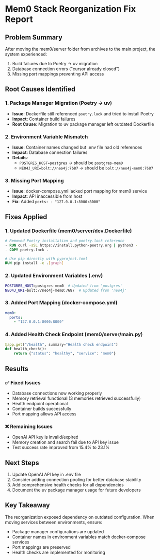 # Mem0 Stack Reorganization Fix Report

## Problem Summary
After moving the mem0/server folder from archives to the main project, the system experienced:
1. Build failures due to Poetry → uv migration
2. Database connection errors ("cursor already closed")
3. Missing port mappings preventing API access

## Root Causes Identified

### 1. Package Manager Migration (Poetry → uv)
- **Issue**: Dockerfile still referenced `poetry.lock` and tried to install Poetry
- **Impact**: Container build failures
- **Root Cause**: Migration to uv package manager left outdated Dockerfile

### 2. Environment Variable Mismatch
- **Issue**: Container names changed but .env file had old references
- **Impact**: Database connection failures
- **Details**:
  - `POSTGRES_HOST=postgres` → should be `postgres-mem0`
  - `NEO4J_URI=bolt://neo4j:7687` → should be `bolt://neo4j-mem0:7687`

### 3. Missing Port Mapping
- **Issue**: docker-compose.yml lacked port mapping for mem0 service
- **Impact**: API inaccessible from host
- **Fix**: Added `ports: - "127.0.0.1:8000:8000"`

## Fixes Applied

### 1. Updated Dockerfile (mem0/server/dev.Dockerfile)
```dockerfile
# Removed Poetry installation and poetry.lock reference
- RUN curl -sSL https://install.python-poetry.org | python3 -
- COPY poetry.lock .

# Use pip directly with pyproject.toml
RUN pip install -e .[graph]
```

### 2. Updated Environment Variables (.env)
```bash
POSTGRES_HOST=postgres-mem0  # Updated from 'postgres'
NEO4J_URI=bolt://neo4j-mem0:7687  # Updated from 'neo4j'
```

### 3. Added Port Mapping (docker-compose.yml)
```yaml
mem0:
  ports:
    - "127.0.0.1:8000:8000"
```

### 4. Added Health Check Endpoint (mem0/server/main.py)
```python
@app.get("/health", summary="Health check endpoint")
def health_check():
    return {"status": "healthy", "service": "mem0"}
```

## Results

### ✅ Fixed Issues
- Database connections now working properly
- Memory retrieval functional (3 memories retrieved successfully)
- Health endpoint operational
- Container builds successfully
- Port mapping allows API access

### ❌ Remaining Issues
- OpenAI API key is invalid/expired
- Memory creation and search fail due to API key issue
- Test success rate improved from 15.4% to 23.1%

## Next Steps
1. Update OpenAI API key in .env file
2. Consider adding connection pooling for better database stability
3. Add comprehensive health checks for all dependencies
4. Document the uv package manager usage for future developers

## Key Takeaway
The reorganization exposed dependency on outdated configuration. When moving services between environments, ensure:
- Package manager configurations are updated
- Container names in environment variables match docker-compose services
- Port mappings are preserved
- Health checks are implemented for monitoring
